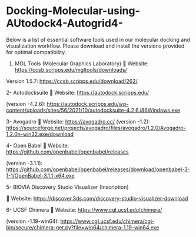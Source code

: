 # Docking-Molecular-using-AUtodock4-Autogrid4-
Below is a list of essential software tools used in our molecular docking and visualization workflow. Please download and install the versions provided for optimal compatibility.



1. MGL Tools (Molecular Graphics Laboratory)
   🔗 Website: https://ccsb.scripps.edu/mgltools/downloads/
   
Version 1.5.7:  https://ccsb.scripps.edu/download/262/



2- Autodocksuite 
🔗 Website:  https://autodock.scripps.edu/

(version -4.2.6):  https://autodock.scripps.edu/wp-content/uploads/sites/56/2021/10/autodocksuite-4.2.6.i86Windows.exe


3- Avogadro
🔗 Website: https://avogadro.cc/
(version -1.2):  https://sourceforge.net/projects/avogadro/files/avogadro/1.2.0/Avogadro-1.2.0n-win32.exe/download



4- Open Babel
🔗 Website: https://github.com/openbabel/openbabel/releases

(version -3.1.1): https://github.com/openbabel/openbabel/releases/download/openbabel-3-1-1/OpenBabel-3.1.1-x64.exe



5- BIOVIA Discovery Studio Visualizer (Inscription)

🔗 Website: https://discover.3ds.com/discovery-studio-visualizer-download



6- UCSF Chimera
🔗 Website: https://www.cgl.ucsf.edu/chimera/

(version -1.19-win64): https://www.cgl.ucsf.edu/chimera/cgi-bin/secure/chimera-get.py?file=win64/chimera-1.19-win64.exe


